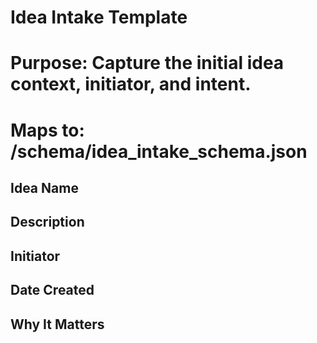 # Idea Intake Template
# Purpose: Capture the initial idea context, initiator, and intent.
# Maps to: /schema/idea_intake_schema.json

## Idea Name
<Enter your idea name>

## Description
<Briefly describe the concept>

## Initiator
<Name or agent initiating this idea>

## Date Created
<YYYY-MM-DD>

## Why It Matters
<Explain why this idea is worth exploring in the context of ROI and feasibility.>
